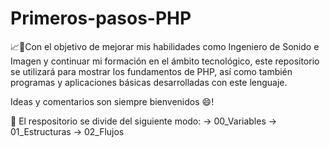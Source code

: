 # Primeros-pasos-PHP
📈📖Con el objetivo de mejorar mis habilidades como Ingeniero de Sonido e Imagen 
y continuar mi formación en el ámbito tecnológico, este repositorio se utilizará para mostrar
los fundamentos de PHP, así como también programas y aplicaciones básicas desarrolladas con este lenguaje.

Ideas y comentarios son siempre bienvenidos 😄!

📂 El respositorio se divide del siguiente modo:
-> 00_Variables
-> 01_Estructuras
-> 02_Flujos
